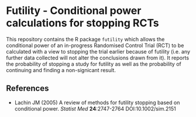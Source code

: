 # Futility - Conditional power calculations for stopping RCTs

This repository contains the R package `futility` which allows the conditional power of an in-progress Randomised Control Trial (RCT) to be calculated with a view to stopping the trial earlier because of futility (i.e. any further data collected will not alter the conclusions drawn from it).  It reports the probability of stopping a study for futility as well as the probability of continuing and finding a non-signicant result.

## References

* Lachin JM (2005) A review of methods for futility stopping based on conditional power. *Statist Med* **24**:2747-2764 DOI:10.1002/sim.2151
